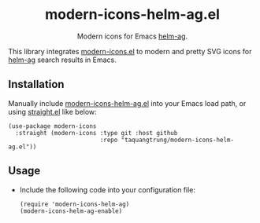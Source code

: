 <div align="center">

# modern-icons-helm-ag.el

Modern icons for Emacs [helm-ag](https://github.com/emacsattic/helm-ag).

</div>

This library integrates [modern-icons.el](https://github.com/taquangtrung/modern-icons.el) to modern and pretty SVG icons for [helm-ag](https://github.com/emacsattic/helm-ag) search results in Emacs.

## Installation

Manually include [modern-icons-helm-ag.el](modern-icons-helm-ag.el) into your Emacs load path, or using [straight.el](https://github.com/radian-software/straight.el) like below:

  ```elisp
  (use-package modern-icons
    :straight (modern-icons :type git :host github
                            :repo "taquangtrung/modern-icons-helm-ag.el"))
  ```

## Usage

- Include the following code into your configuration file:

  ```elisp
  (require 'modern-icons-helm-ag)
  (modern-icons-helm-ag-enable)
  ```
